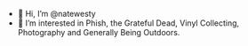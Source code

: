 - 👋 Hi, I’m @natewesty
- 👀 I’m interested in Phish, the Grateful Dead, Vinyl Collecting, Photography and Generally Being Outdoors.

<!---
natewesty/natewesty is a ✨ special ✨ repository because its `README.md` (this file) appears on your GitHub profile.
You can click the Preview link to take a look at your changes.
--->
